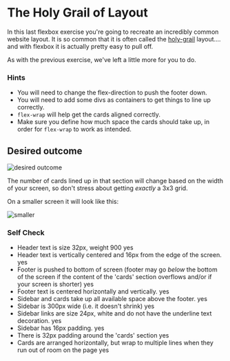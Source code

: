 # The Holy Grail of Layout

In this last flexbox exercise you're going to recreate an incredibly common
website layout. It is so common that it is often called the
[holy-grail](https://www.google.com/search?q=holy+grail+layout&tbm=isch&sclient=img) layout....
and with flexbox it is actually pretty easy to pull off.

As with the previous exercise, we've left a little more for you to do.

### Hints

- You will need to change the flex-direction to push the footer down.
- You will need to add some divs as containers to get things to line up
  correctly.
- `flex-wrap` will help get the cards aligned correctly.
- Make sure you define how much space the cards should take up, in order for `flex-wrap` to work as intended.

## Desired outcome

![desired outcome](./desired-outcome.png)

The number of cards lined up in that section will change based on the width of
your screen, so don't stress about getting _exactly_ a 3x3 grid.

On a smaller screen it will look like this:

![smaller](./desired-outcome-smaller.png)

### Self Check

- Header text is size 32px, weight 900
  yes
- Header text is vertically centered and 16px from the edge of the screen.
  yes
- Footer is pushed to bottom of screen (footer may go _below_ the bottom of the screen if the content of the 'cards' section overflows and/or if your screen is shorter)
  yes
- Footer text is centered horizontally and vertically.
  yes
- Sidebar and cards take up all available space above the footer.
  yes
- Sidebar is 300px wide (i.e. it doesn't shrink)
  yes
- Sidebar links are size 24px, white and do not have the underline text decoration.
  yes
- Sidebar has 16px padding.
  yes
- There is 32px padding around the 'cards' section
  yes
- Cards are arranged horizontally, but wrap to multiple lines when they run out
  of room on the page
  yes
